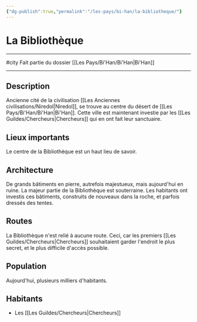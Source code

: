 ```yaml
---
{"dg-publish":true,"permalink":"/les-pays/bi-han/la-bibliotheque/"}
---
```


# La Bibliothèque
---
#city 
Fait partie du dossier [[Les Pays/Bi'Han/Bi'Han\|Bi'Han]]

-------
## Description
Ancienne cité de la civilisation [[Les Anciennes civilisations/Niredol\|Niredol]], se trouve au centre du désert de [[Les Pays/Bi'Han/Bi'Han\|Bi'Han]]. Cette ville est maintenant investie par les [[Les Guildes/Chercheurs\|Chercheurs]] qui en ont fait leur sanctuaire.
## Lieux importants
Le centre de la Bibliothèque est un haut lieu de savoir.
## Architecture
De grands bâtiments en pierre, autrefois majestueux, mais aujourd'hui en ruine. La majeur partie de la Bibliothèque est souterraine. Les habitants ont investis ces bâtiments, construits de nouveaux dans la roche, et parfois dressés des tentes.
## Routes
La Bibliothèque n'est relié à aucune route. Ceci, car les premiers [[Les Guildes/Chercheurs\|Chercheurs]] souhaitaient garder l'endroit le plus secret, et le plus difficile d'accès possible.
## Population
Aujourd'hui, plusieurs milliers d'habitants.
## Habitants
- Les [[Les Guildes/Chercheurs\|Chercheurs]]